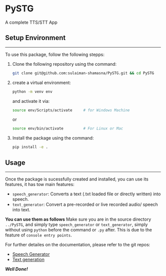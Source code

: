 # PySTG
A complete TTS/STT App


## Setup Environment
---
To use this package, follow the following stepps:
1. Clone the following repository using the command:
    ```bash
    git clone git@github.com:sulaiman-shamasna/PySTG.git && cd PySTG
    ```

2. create a virtual environment:
    ```bash
    python -m venv env
    ```
    and activate it via:
    ```bash
    source env/Scripts/activate     # for Windows Machine
    ```
    or
    ```bash
    source env/bin/activate         # For Linux or Mac
    ```

3. Install the package using the command:
    ```bash
    pip install -e .
    ```

## Usage
---
Once the package is sucessfully created and installed, you can use its features, it has tow main features:
- ```speech_generator```: Converts a text (.txt loaded file or directly written) into speech.
- ```text_generator```: Convert a pre-recorded or live recorded audio/ speech into text.

**You can use them as follows**
Make sure you are in the source directory ```../PySTG```, and simply type ```speech_generator``` or ```text_generator```, simply without using ```python``` before the command or ```.py``` after. This is due to the feature of ```console entry points```.

For further detailes on the documentation, please refer to the git repos:
- [Speech Generator](https://github.com/sulaiman-shamasna/Speech-Generator)
- [Text generation](https://github.com/sulaiman-shamasna/Text-Generator)

***Well Done!***